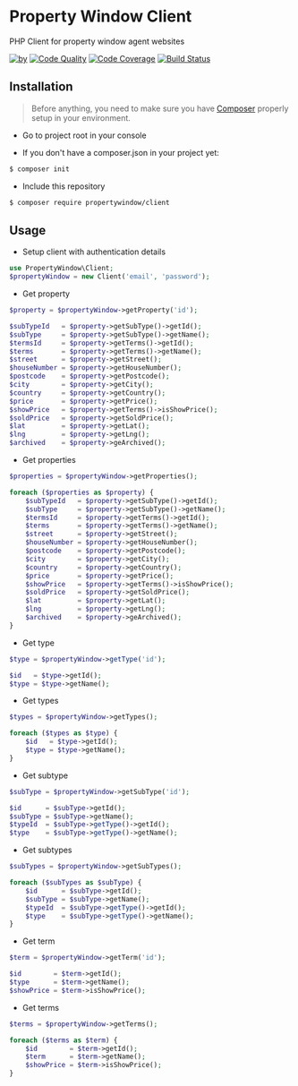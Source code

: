 Property Window Client 
========================

PHP Client for property window agent websites 

[![by](https://img.shields.io/badge/by-%40marcgeurts-blue.svg?style=for-the-badge)](https://github.com/marcgeurts) [![Code Quality](https://img.shields.io/scrutinizer/g/propertywindow/client.svg?style=for-the-badge)](https://scrutinizer-ci.com/g/propertywindow/client/?branch=master) [![Code Coverage](https://img.shields.io/scrutinizer/coverage/g/propertywindow/client.svg?style=for-the-badge)](https://scrutinizer-ci.com/g/propertywindow/client/?branch=master) [![Build Status](https://img.shields.io/scrutinizer/build/g/propertywindow/client.svg?style=for-the-badge)](https://scrutinizer-ci.com/g/propertywindow/client/build-status/master)

## Installation

> Before anything, you need to make sure you have [Composer](https://getcomposer.org) properly setup in your environment.

* Go to project root in your console

* If you don't have a composer.json in your project yet:
```bash
$ composer init
```

* Include this repository
```bash
$ composer require propertywindow/client
```

## Usage

* Setup client with authentication details

```php
use PropertyWindow\Client;
$propertyWindow = new Client('email', 'password');
```

* Get property
```php
$property = $propertyWindow->getProperty('id');

$subTypeId   = $property->getSubType()->getId();
$subType     = $property->getSubType()->getName();
$termsId     = $property->getTerms()->getId();
$terms       = $property->getTerms()->getName();
$street      = $property->getStreet();
$houseNumber = $property->getHouseNumber();
$postcode    = $property->getPostcode();
$city        = $property->getCity();
$country     = $property->getCountry();
$price       = $property->getPrice();
$showPrice   = $property->getTerms()->isShowPrice();
$soldPrice   = $property->getSoldPrice();
$lat         = $property->getLat();
$lng         = $property->getLng();
$archived    = $property->geArchived();
```

* Get properties
```php
$properties = $propertyWindow->getProperties();

foreach ($properties as $property) {
    $subTypeId   = $property->getSubType()->getId();
    $subType     = $property->getSubType()->getName();
    $termsId     = $property->getTerms()->getId();
    $terms       = $property->getTerms()->getName();
    $street      = $property->getStreet();
    $houseNumber = $property->getHouseNumber();
    $postcode    = $property->getPostcode();
    $city        = $property->getCity();
    $country     = $property->getCountry();
    $price       = $property->getPrice();
    $showPrice   = $property->getTerms()->isShowPrice();
    $soldPrice   = $property->getSoldPrice();
    $lat         = $property->getLat();
    $lng         = $property->getLng();
    $archived    = $property->geArchived();
}
```
* Get type
```php
$type = $propertyWindow->getType('id');

$id   = $type->getId();
$type = $type->getName();
```

* Get types
```php
$types = $propertyWindow->getTypes();

foreach ($types as $type) {
    $id   = $type->getId();
    $type = $type->getName();
}
```

* Get subtype
```php
$subType = $propertyWindow->getSubType('id');

$id      = $subType->getId();
$subType = $subType->getName();
$typeId  = $subType->getType()->getId();
$type    = $subType->getType()->getName();
```

* Get subtypes
```php
$subTypes = $propertyWindow->getSubTypes();

foreach ($subTypes as $subType) {
    $id      = $subType->getId();
    $subType = $subType->getName();
    $typeId  = $subType->getType()->getId();
    $type    = $subType->getType()->getName();
}
```
* Get term
```php
$term = $propertyWindow->getTerm('id');

$id        = $term->getId();
$type      = $term->getName();
$showPrice = $term->isShowPrice();
```

* Get terms
```php
$terms = $propertyWindow->getTerms();

foreach ($terms as $term) {
    $id        = $term->getId();
    $term      = $term->getName();
    $showPrice = $term->isShowPrice();
}
```